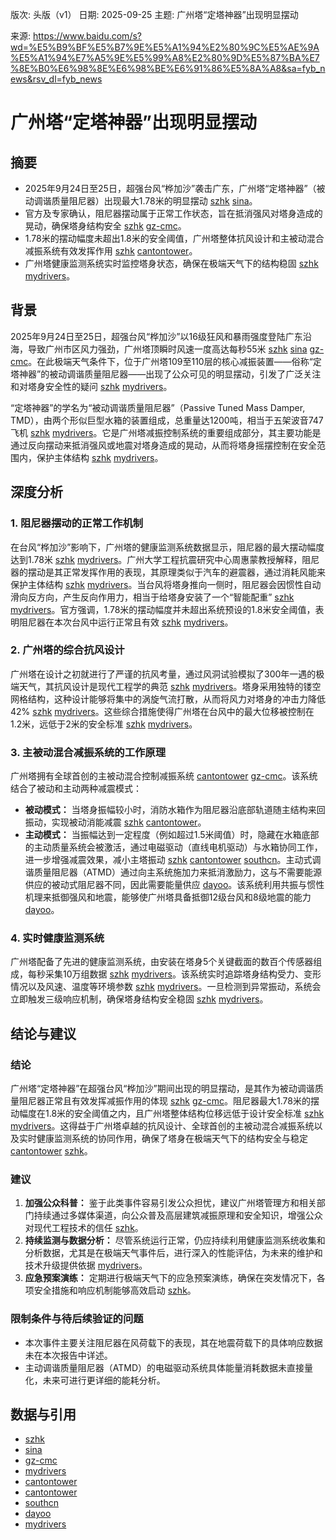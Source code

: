 版次: 头版（v1）
日期: 2025-09-25
主题: 广州塔“定塔神器”出现明显摆动

来源: https://www.baidu.com/s?wd=%E5%B9%BF%E5%B7%9E%E5%A1%94%E2%80%9C%E5%AE%9A%E5%A1%94%E7%A5%9E%E5%99%A8%E2%80%9D%E5%87%BA%E7%8E%B0%E6%98%8E%E6%98%BE%E6%91%86%E5%8A%A8&sa=fyb_news&rsv_dl=fyb_news

# 广州塔“定塔神器”出现明显摆动

## 摘要
- 2025年9月24日至25日，超强台风“桦加沙”袭击广东，广州塔“定塔神器”（被动调谐质量阻尼器）出现最大1.78米的明显摆动 [szhk](https://vertexaisearch.cloud.google.com/grounding-api-redirect/AUZIYQH0NESD5jhvizdKhPhVkv1cox9dEBe-M3ievGLxWzVpNTNFqiGLxfSeuhqvUUEJddbIOS4AHAoFdo_nkOopik2BhA0ShKvIY1mAexgkWtTyLd9kSeTETwYOvXrfpM5cNvzXcnOiYPr8jw==) [sina](https://vertexaisearch.cloud.google.com/grounding-api-redirect/AUZIYQH6mQLgeloffTGzYDkVSZghz6bx6O7xydH-ydvQ1VFamNt_mLoxLZptxwgqtYX-2kvo_zrW_0nH5gzVV8-ZtM1new0YGNfqtafyHoGRV1U2cowI0sPiypGW)。
- 官方及专家确认，阻尼器摆动属于正常工作状态，旨在抵消强风对塔身造成的晃动，确保塔身结构安全 [szhk](https://vertexaisearch.cloud.google.com/grounding-api-redirect/AUZIYQH0NESD5jhvizdKhPhVkv1cox9dEBe-M3ievGLxWzVpNTNFqiGLxfSeuhqvUUEJddbIOS4AHAoFdo_nkOopik2BhA0ShKvIY1mAexgkWtTyLd9kSeTETwYOvXrfpM5cNvzXcnOiYPr8jw==) [gz-cmc](https://vertexaisearch.cloud.google.com/grounding-api-redirect/AUZIYQGnSRXUTSwrJ1XPVvt3XbaErCTunDdUoW2-ufty85nqKRB_0eVozOofLzabEUQldfNHfjGTlS8yGxlAha0gAtiDipjXJmPSuJW0LvqYRv2bcQjj6yG62F8FJXo1_kBNi24vTTC0krmcjKoxInKDVsUw_CLxv_BZZrTdc0DlCVfp2jbhshnGXH0o_YJFJz8=)。
- 1.78米的摆动幅度未超出1.8米的安全阈值，广州塔整体抗风设计和主被动混合减振系统有效发挥作用 [szhk](https://vertexaisearch.cloud.google.com/grounding-api-redirect/AUZIYQH0NESD5jhvizdKhPhVkv1cox9dEBe-M3ievGLxWzVpNTNFqiGLxfSeuhqvUUEJddbIOS4AHAoFdo_nkOopik2BhA0ShKvIY1mAexgkWtTyLd9kSeTETwYOvXrfpM5cNvzXcnOiYPr8jw==) [cantontower](https://vertexaisearch.cloud.google.com/grounding-api-redirect/AUZIYQFaPmNHD0SugqaflcMW3PFvC4x6dBqUXrrDKjP3caY7d2SChc8PJ8-bxwJ3T9Q4MmdQgh1G95irRzTbPuFfsfnm_gXlV-rBhIzJjSuPrViHZcOS6dqFanwFSGcxktsFOpE3QZtFMxN5tNc=)。
- 广州塔健康监测系统实时监控塔身状态，确保在极端天气下的结构稳固 [szhk](https://vertexaisearch.cloud.google.com/grounding-api-redirect/AUZIYQH0NESD5jhvizdKhPhVkv1cox9dEBe-M3ievGLxWzVpNTNFqiGLxfSeuhqvUUEJddbIOS4AHAoFdo_nkOopik2BhA0ShKvIY1mAexgkWtTyLd9kSeTETwYOvXrfpM5cNvzXcnOiYPr8jw==) [mydrivers](https://vertexaisearch.cloud.google.com/grounding-api-redirect/AUZIYQEhjj2_-HptK1sgX6fOBJdZXJHJq63YZbk71vUsHUzK__y501a1Yiy_TScqlSQ1RTvkwVCnls04VZZpTHW5QYbkceqXV5_1FdrWzdnLFivuXhUgqctwogOjKdEPv3h1eaqkBqNAJRTwig==)。

## 背景
2025年9月24日至25日，超强台风“桦加沙”以16级狂风和暴雨强度登陆广东沿海，导致广州市区风力强劲，广州塔顶瞬时风速一度高达每秒55米 [szhk](https://vertexaisearch.cloud.google.com/grounding-api-redirect/AUZIYQH0NESD5jhvizdKhPhVkv1cox9dEBe-M3ievGLxWzVpNTNFqiGLxfSeuhqvUUEJddbIOS4AHAoFdo_nkOopik2BhA0ShKvIY1mAexgkWtTyLd9kSeTETwYOvXrfpM5cNvzXcnOiYPr8jw==) [sina](https://vertexaisearch.cloud.google.com/grounding-api-redirect/AUZIYQH6mQLgeloffTGzYDkVSZghz6bx6O7xydH-ydvQ1VFamNt_mLoxLZptxwgqtYX-2kvo_zrW_0nH5gzVV8-ZtM1new0YGNfqtafyHoGRV1U2cowI0sPiypGW) [gz-cmc](https://vertexaisearch.cloud.google.com/grounding-api-redirect/AUZIYQGnSRXUTSwrJ1XPVvt3XbaErCTunDdUoW2-ufty85nqKRB_0eVozOofLzabEUQldfNHfjGTlS8yGxlAha0gAtiDipjXJmPSuJW0LvqYRv2bcQjj6yG62F8FJXo1_kBNi24vTTC0krmcjKoxInKDVsUw_CLxv_BZZrTdc0DlCVfp2jbhshnGXH0o_YJFJz8=)。在此极端天气条件下，位于广州塔109至110层的核心减振装置——俗称“定塔神器”的被动调谐质量阻尼器——出现了公众可见的明显摆动，引发了广泛关注和对塔身安全性的疑问 [szhk](https://vertexaisearch.cloud.google.com/grounding-api-redirect/AUZIYQH0NESD5jhvizdKhPhVkv1cox9dEBe-M3ievGLxWzVpNTNFqiGLxfSeuhqvUUEJddbIOS4AHAoFdo_nkOopik2BhA0ShKvIY1mAexgkWtTyLd9kSeTETwYOvXrfpM5cNvzXcnOiYPr8jw==) [mydrivers](https://vertexaisearch.cloud.google.com/grounding-api-redirect/AUZIYQFNTmdbzJVC2V2sg-LzFEntDEQZl4gEKkMw9fKxrDoro2L233jscG2FDdL7pRwzligmQAwhFqOgJ7PnMjffq11tY5K1QKb30XXt9K3WZwew6vSWmTWwiUWsLfDu7Qa_TxeXhL0C6wTmWA==)。

“定塔神器”的学名为“被动调谐质量阻尼器”（Passive Tuned Mass Damper, TMD），由两个形似巨型水箱的装置组成，总重量达1200吨，相当于五架波音747飞机 [szhk](https://vertexaisearch.cloud.google.com/grounding-api-redirect/AUZIYQH0NESD5jhvizdKhPhVkv1cox9dEBe-M3ievGLxWzVpNTNFqiGLxfSeuhqvUUEJddbIOS4AHAoFdo_nkOopik2BhA0ShKvIY1mAexgkWtTyLd9kSeTETwYOvXrfpM5cNvzXcnOiYPr8jw==) [mydrivers](https://vertexaisearch.cloud.google.com/grounding-api-redirect/AUZIYQFNTmdbzJVC2V2sg-LzFEntDEQZl4gEKkMw9fKxrDoro2L233jscG2FDdL7pRwzligmQAwhFqOgJ7PnMjffq11tY5K1QKb30XXt9K3WZwew6vSWmTWwiUWsLfDu7Qa_TxeXhL0C6wTmWA==)。它是广州塔减振控制系统的重要组成部分，其主要功能是通过反向摆动来抵消强风或地震对塔身造成的晃动，从而将塔身摇摆控制在安全范围内，保护主体结构 [szhk](https://vertexaisearch.cloud.google.com/grounding-api-redirect/AUZIYQH0NESD5jhvizdKhPhVkv1cox9dEBe-M3ievGLxWzVpNTNFqiGLxfSeuhqvUUEJddbIOS4AHAoFdo_nkOopik2BhA0ShKvIY1mAexgkWtTyLd9kSeTETwYOvXrfpM5cNvzXcnOiYPr8jw==) [mydrivers](https://vertexaisearch.cloud.google.com/grounding-api-redirect/AUZIYQFNTmdbzJVC2V2sg-LzFEntDEQZl4gEKkMw9fKxrDoro2L233jscG2FDdL7pRwzligmQAwhFqOgJ7PnMjffq11tY5K1QKb30XXt9K3WZwew6vSWmTWwiUWsLfDu7Qa_TxeXhL0C6wTmWA==)。

## 深度分析
### 1. 阻尼器摆动的正常工作机制
在台风“桦加沙”影响下，广州塔的健康监测系统数据显示，阻尼器的最大摆动幅度达到1.78米 [szhk](https://vertexaisearch.cloud.google.com/grounding-api-redirect/AUZIYQH0NESD5jhvizdKhPhVkv1cox9dEBe-M3ievGLxWzVpNTNFqiGLxfSeuhqvUUEJddbIOS4AHAoFdo_nkOopik2BhA0ShKvIY1mAexgkWtTyLd9kSeTETwYOvXrfpM5cNvzXcnOiYPr8jw==) [mydrivers](https://vertexaisearch.cloud.google.com/grounding-api-redirect/AUZIYQFNTmdbzJVC2V2sg-LzFEntDEQZl4gEKkMw9fKxrDoro2L233jscG2FDdL7pRwzligmQAwhFqOgJ7PnMjffq11tY5K1QKb30XXt9K3WZwew6vSWmTWwiUWsLfDu7Qa_TxeXhL0C6wTmWA==)。广州大学工程抗震研究中心周惠蒙教授解释，阻尼器的摆动是其正常发挥作用的表现，其原理类似于汽车的避震器，通过消耗风能来保护主体结构 [szhk](https://vertexaisearch.cloud.google.com/grounding-api-redirect/AUZIYQH0NESD5jhvizdKhPhVkv1cox9dEBe-M3ievGLxWzVpNTNFqiGLxfSeuhqvUUEJddbIOS4AHAoFdo_nkOopik2BhA0ShKvIY1mAexgkWtTyLd9kSeTETwYOvXrfpM5cNvzXcnOiYPr8jw==) [mydrivers](https://vertexaisearch.cloud.google.com/grounding-api-redirect/AUZIYQFNTmdbzJVC2V2sg-LzFEntDEQZl4gEKkMw9fKxrDoro2L233jscG2FDdL7pRwzligmQAwhFqOgJ7PnMjffq11tY5K1QKb30XXt9K3WZwew6vSWmTWwiUWsLfDu7Qa_TxeXhL0C6wTmWA==)。当台风将塔身推向一侧时，阻尼器会因惯性自动滑向反方向，产生反向作用力，相当于给塔身安装了一个“智能配重” [szhk](https://vertexaisearch.cloud.google.com/grounding-api-redirect/AUZIYQH0NESD5jhvizdKhPhVkv1cox9dEBe-M3ievGLxWzVpNTNFqiGLxfSeuhqvUUEJddbIOS4AHAoFdo_nkOopik2BhA0ShKvIY1mAexgkWtTyLd9kSeTETwYOvXrfpM5cNvzXcnOiYPr8jw==) [mydrivers](https://vertexaisearch.cloud.google.com/grounding-api-redirect/AUZIYQFNTmdbzJVC2V2sg-LzFEntDEQZl4gEKkMw9fKxrDoro2L233jscG2FDdL7pRwzligmQAwhFqOgJ7PnMjffq11tY5K1QKb30XXt9K3WZwew6vSWmTWwiUWsLfDu7Qa_TxeXhL0C6wTmWA==)。官方强调，1.78米的摆动幅度并未超出系统预设的1.8米安全阈值，表明阻尼器在本次台风中运行正常且有效 [szhk](https://vertexaisearch.cloud.google.com/grounding-api-redirect/AUZIYQH0NESD5jhvizdKhPhVkv1cox9dEBe-M3ievGLxWzVpNTNFqiGLxfSeuhqvUUEJddbIOS4AHAoFdo_nkOopik2BhA0ShKvIY1mAexgkWtTyLd9kSeTETwYOvXrfpM5cNvzXcnOiYPr8jw==) [mydrivers](https://vertexaisearch.cloud.google.com/grounding-api-redirect/AUZIYQFNTmdbzJVC2V2sg-LzFEntDEQZl4gEKkMw9fKxrDoro2L233jscG2FDdL7pRwzligmQAwhFqOgJ7PnMjffq11tY5K1QKb30XXt9K3WZwew6vSWmTWwiUWsLfDu7Qa_TxeXhL0C6wTmWA==)。

### 2. 广州塔的综合抗风设计
广州塔在设计之初就进行了严谨的抗风考量，通过风洞试验模拟了300年一遇的极端天气，其抗风设计是现代工程学的典范 [szhk](https://vertexaisearch.cloud.google.com/grounding-api-redirect/AUZIYQH0NESD5jhvizdKhPhVkv1cox9dEBe-M3ievGLxWzVpNTNFqiGLxfSeuhqvUUEJddbIOS4AHAoFdo_nkOopik2BhA0ShKvIY1mAexgkWtTyLd9kSeTETwYOvXrfpM5cNvzXcnOiYPr8jw==) [mydrivers](https://vertexaisearch.cloud.google.com/grounding-api-redirect/AUZIYQFNTmdbzJVC2V2sg-LzFEntDEQZl4gEKkMw9fKxrDoro2L233jscG2FDdL7pRwzligmQAwhFqOgJ7PnMjffq11tY5K1QKb30XXt9K3WZwew6vSWmTWwiUWsLfDu7Qa_TxeXhL0C6wTmWA==)。塔身采用独特的镂空网格结构，这种设计能够将集中的涡旋气流打散，从而将风力对塔身的冲击力降低42% [szhk](https://vertexaisearch.cloud.google.com/grounding-api-redirect/AUZIYQH0NESD5jhvizdKhPhVkv1cox9dEBe-M3ievGLxWzVpNTNFqiGLxfSeuhqvUUEJddbIOS4AHAoFdo_nkOopik2BhA0ShKvIY1mAexgkWtTyLd9kSeTETwYOvXrfpM5cNvzXcnOiYPr8jw==) [mydrivers](https://vertexaisearch.cloud.google.com/grounding-api-redirect/AUZIYQFNTmdbzJVC2V2sg-LzFEntDEQZl4gEKkMw9fKxrDoro2L233jscG2FDdL7pRwzligmQAwhFqOgJ7PnMjffq11tY5K1QKb30XXt9K3WZwew6vSWmTWwiUWsLfDu7Qa_TxeXhL0C6wTmWA==)。这些综合措施使得广州塔在台风中的最大位移被控制在1.2米，远低于2米的安全标准 [szhk](https://vertexaisearch.cloud.google.com/grounding-api-redirect/AUZIYQH0NESD5jhvizdKhPhVkv1cox9dEBe-M3ievGLxWzVpNTNFqiGLxfSeuhqvUUEJddbIOS4AHAoFdo_nkOopik2BhA0ShKvIY1mAexgkWtTyLd9kSeTETwYOvXrfpM5cNvzXcnOiYPr8jw==) [mydrivers](https://vertexaisearch.cloud.google.com/grounding-api-redirect/AUZIYQFNTmdbzJVC2V2sg-LzFEntDEQZl4gEKkMw9fKxrDoro2L233jscG2FDdL7pRwzligmQAwhFqOgJ7PnMjffq11tY5K1QKb30XXt9K3WZwew6vSWmTWwiUWsLfDu7Qa_TxeXhL0C6wTmWA==)。

### 3. 主被动混合减振系统的工作原理
广州塔拥有全球首创的主被动混合控制减振系统 [cantontower](https://vertexaisearch.cloud.google.com/grounding-api-redirect/AUZIYQFaPmNHD0SugqaflcMW3PFvC4x6dBqUXrrDKjP3caY7d2SChc8PJ8-bxwJ3T9Q4MmdQgh1G95irRzTbPuFfsfnm_gXlV-rBhIzJjSuPrViHZcOS6dqFanwFSGcxktsFOpE3QZtFMxN5tNc=) [gz-cmc](https://vertexaisearch.cloud.google.com/grounding-api-redirect/AUZIYQGnSRXUTSwrJ1XPVvt3XbaErCTunDdUoW2-ufty85nqKRB_0eVozOofLzabEUQldfNHfjGTlS8yGxlAha0gAtiDipjXJmPSuJW0LvqYRv2bcQjj6yG62F8FJXo1_kBNi24vTTC0krmcjKoxInKDVsUw_CLxv_BZZrTdc0DlCVfp2jbhshnGXH0o_YJFJz8=)。该系统结合了被动和主动两种减震模式：
*   **被动模式：** 当塔身振幅较小时，消防水箱作为阻尼器沿底部轨道随主结构来回振动，实现被动消能减震 [szhk](https://vertexaisearch.cloud.google.com/grounding-api-redirect/AUZIYQH0NESD5jhvizdKhPhVkv1cox9dEBe-M3ievGLxWzVpNTNFqiGLxfSeuhqvUUEJddbIOS4AHAoFdo_nkOopik2BhA0ShKvIY1mAexgkWtTyLd9kSeTETwYOvXrfpM5cNvzXcnOiYPr8jw==) [cantontower](https://vertexaisearch.cloud.google.com/grounding-api-redirect/AUZIYQEhd58RsnU5I8cbIyoSHVhBZ2rHdpVUnTdwCHlUQnFGDoh_5dgPgFFFodUFgd-st9HOtSOCVXYwWbL1AGfYDx0oq60l2lJdM1AmLeYC-tcnLhLlW6lIaK1cYbH9nq5xnZ7yI2oCUV3Ed1I=)。
*   **主动模式：** 当振幅达到一定程度（例如超过1.5米阈值）时，隐藏在水箱底部的主动质量系统会被激活，通过电磁驱动（直线电机驱动）与水箱协同工作，进一步增强减震效果，减小主塔振动 [szhk](https://vertexaisearch.cloud.google.com/grounding-api-redirect/AUZIYQH0NESD5jhvizdKhPhVkv1cox9dEBe-M3ievGLxWzVpNTNFqiGLxfSeuhqvUUEJddbIOS4AHAoFdo_nkOopik2BhA0ShKvIY1mAexgkWtTyLd9kSeTETwYOvXrfpM5cNvzXcnOiYPr8jw==) [cantontower](https://vertexaisearch.cloud.google.com/grounding-api-redirect/AUZIYQEhd58RsnU5I8cbIyoSHVhBZ2rHdpVUnTdwCHlUQnFGDoh_5dgPgFFFodUFgd-st9HOtSOCVXYwWbL1AGfYDx0oq60l2lJdM1AmLeYC-tcnLhLlW6lIaK1cYbH9nq5xnZ7yI2oCUV3Ed1I=) [southcn](https://vertexaisearch.cloud.google.com/grounding-api-redirect/AUZIYQG_LhkIfWlM9Ix9QzUitXCQm8UQY70P9poepC00JEhv9Vz3GzqPsCENnwet8-fuG0Bg3nfHNEbGCsDfZdG5bWuAkdhPTSlLIc1c2SCRxPip3l9j6htUqT40i8YFlMYn7RukFNOUVH1_LU8qGCqSWmaotde4LVcQnnoY)。主动式调谐质量阻尼器（ATMD）通过向主系统施加力来抵消激励力，这与不需要能源供应的被动式阻尼器不同，因此需要能量供应 [dayoo](https://vertexaisearch.cloud.google.com/grounding-api-redirect/AUZIYQEhnS0UaC2vCE-etUw6Qj8kmWARa_LKFV5DslYxg-tO5wfY2Opca2XWUNJOhPXtfvzoQoiDFwQlmx3egsB0SXDHTHNTxDTSzy8yxiiutxZPE7xdOPvaD9ev2yCWdISma6kVnSVxk-SP4n8qfV6Pupjic9MkyxQdLRga)。该系统利用共振与惯性机理来抵御强风和地震，能够使广州塔具备抵御12级台风和8级地震的能力 [dayoo](https://vertexaisearch.cloud.google.com/grounding-api-redirect/AUZIYQEhnS0UaC2vCE-etUw6Qj8kmWARa_LKFV5DslYxg-tO5wfY2Opca2XWUNJOhPXtfvzoQoiDFwQlmx3egsB0SXDHTHNTxDTSzy8yxiiutxZPE7xdOPvaD9ev2yCWdISma6kVnSVxk-SP4n8qfV6Pupjic9MkyxQdLRga)。

### 4. 实时健康监测系统
广州塔配备了先进的健康监测系统，由安装在塔身5个关键截面的数百个传感器组成，每秒采集10万组数据 [szhk](https://vertexaisearch.cloud.google.com/grounding-api-redirect/AUZIYQH0NESD5jhvizdKhPhVkv1cox9dEBe-M3ievGLxWzVpNTNFqiGLxfSeuhqvUUEJddbIOS4AHAoFdo_nkOopik2BhA0ShKvIY1mAexgkWtTyLd9kSeTETwYOvXrfpM5cNvzXcnOiYPr8jw==) [mydrivers](https://vertexaisearch.cloud.google.com/grounding-api-redirect/AUZIYQFNTmdbzJVC2V2sg-LzFEntDEQZl4gEKkMw9fKxrDoro2L233jscG2FDdL7pRwzligmQAwhFqOgJ7PnMjffq11tY5K1QKb30XXt9K3WZwew6vSWmTWwiUWsLfDu7Qa_TxeXhL0C6wTmWA==)。该系统实时追踪塔身结构受力、变形情况以及风速、温度等环境参数 [szhk](https://vertexaisearch.cloud.google.com/grounding-api-redirect/AUZIYQH0NESD5jhvizdKhPhVkv1cox9dEBe-M3ievGLxWzVpNTNFqiGLxfSeuhqvUUEJddbIOS4AHAoFdo_nkOopik2BhA0ShKvIY1mAexgkWtTyLd9kSeTETwYOvXrfpM5cNvzXcnOiYPr8jw==) [mydrivers](https://vertexaisearch.cloud.google.com/grounding-api-redirect/AUZIYQEhjj2_-HptK1sgX6fOBJdZXJHJq63YZbk71vUsHUzK__y501a1Yiy_TScqlSQ1RTvkwVCnls04VZZpTHW5QYbkceqXV5_1FdrWzdnLFivuXhUgqctwogOjKdEPv3h1eaqkBqNAJRTwig==)。一旦检测到异常振动，系统会立即触发三级响应机制，确保塔身结构安全稳固 [szhk](https://vertexaisearch.cloud.google.com/grounding-api-redirect/AUZIYQH0NESD5jhvizdKhPhVkv1cox9dEBe-M3ievGLxWzVpNTNFqiGLxfSeuhqvUUEJddbIOS4AHAoFdo_nkOopik2BhA0ShKvIY1mAexgkWtTyLd9kSeTETwYOvXrfpM5cNvzXcnOiYPr8jw==) [mydrivers](https://vertexaisearch.cloud.google.com/grounding-api-redirect/AUZIYQFNTmdbzJVC2V2sg-LzFEntDEQZl4gEKkMw9fKxrDoro2L233jscG2FDdL7pRwzligmQAwhFqOgJ7PnMjffq11tY5K1QKb30XXt9K3WZwew6vSWmTWwiUWsLfDu7Qa_TxeXhL0C6wTmWA==)。

## 结论与建议
### 结论
广州塔“定塔神器”在超强台风“桦加沙”期间出现的明显摆动，是其作为被动调谐质量阻尼器正常且有效发挥减振作用的体现 [szhk](https://vertexaisearch.cloud.google.com/grounding-api-redirect/AUZIYQH0NESD5jhvizdKhPhVkv1cox9dEBe-M3ievGLxWzVpNTNFqiGLxfSeuhqvUUEJddbIOS4AHAoFdo_nkOopik2BhA0ShKvIY1mAexgkWtTyLd9kSeTETwYOvXrfpM5cNvzXcnOiYPr8jw==) [gz-cmc](https://vertexaisearch.cloud.google.com/grounding-api-redirect/AUZIYQGnSRXUTSwrJ1XPVvt3XbaErCTunDdUoW2-ufty85nqKRB_0eVozOofLzabEUQldfNHfjGTlS8yGxlAha0gAtiDipjXJmPSuJW0LvqYRv2bcQjj6yG62F8FJXo1_kBNi24vTTC0krmcjKoxInKDVsUw_CLxv_BZZrTdc0DlCVfp2jbhshnGXH0o_YJFJz8=)。阻尼器最大1.78米的摆动幅度在1.8米的安全阈值之内，且广州塔整体结构位移远低于设计安全标准 [szhk](https://vertexaisearch.cloud.google.com/grounding-api-redirect/AUZIYQH0NESD5jhvizdKhPhVkv1cox9dEBe-M3ievGLxWzVpNTNFqiGLxfSeuhqvUUEJddbIOS4AHAoFdo_nkOopik2BhA0ShKvIY1mAexgkWtTyLd9kSeTETwYOvXrfpM5cNvzXcnOiYPr8jw==) [mydrivers](https://vertexaisearch.cloud.google.com/grounding-api-redirect/AUZIYQFNTmdbzJVC2V2sg-LzFEntDEQZl4gEKkMw9fKxrDoro2L233jscG2FDdL7pRwzligmQAwhFqOgJ7PnMjffq11tY5K1QKb30XXt9K3WZwew6vSWmTWwiUWsLfDu7Qa_TxeXhL0C6wTmWA==)。这得益于广州塔卓越的抗风设计、全球首创的主被动混合减振系统以及实时健康监测系统的协同作用，确保了塔身在极端天气下的结构安全与稳定 [cantontower](https://vertexaisearch.cloud.google.com/grounding-api-redirect/AUZIYQFaPmNHD0SugqaflcMW3PFvC4x6dBqUXrrDKjP3caY7d2SChc8PJ8-bxwJ3T9Q4MmdQgh1G95irRzTbPuFfsfnm_gXlV-rBhIzJjSuPrViHZcOS6dqFanwFSGcxktsFOpE3QZtFMxN5tNc=) [szhk](https://vertexaisearch.cloud.google.com/grounding-api-redirect/AUZIYQH0NESD5jhvizdKhPhVkv1cox9dEBe-M3ievGLxWzVpNTNFqiGLxfSeuhqvUUEJddbIOS4AHAoFdo_nkOopik2BhA0ShKvIY1mAexgkWtTyLd9kSeTETwYOvXrfpM5cNvzXcnOiYPr8jw==)。

### 建议
1.  **加强公众科普：** 鉴于此类事件容易引发公众担忧，建议广州塔管理方和相关部门持续通过多媒体渠道，向公众普及高层建筑减振原理和安全知识，增强公众对现代工程技术的信任 [szhk](https://vertexaisearch.cloud.google.com/grounding-api-redirect/AUZIYQH0NESD5jhvizdKhPhVkv1cox9dEBe-M3ievGLxWzVpNTNFqiGLxfSeuhqvUUEJddbIOS4AHAoFdo_nkOopik2BhA0ShKvIY1mAexgkWtTyLd9kSeTETwYOvXrfpM5cNvzXcnOiYPr8jw==)。
2.  **持续监测与数据分析：** 尽管系统运行正常，仍应持续利用健康监测系统收集和分析数据，尤其是在极端天气事件后，进行深入的性能评估，为未来的维护和技术升级提供依据 [mydrivers](https://vertexaisearch.cloud.google.com/grounding-api-redirect/AUZIYQEhjj2_-HptK1sgX6fOBJdZXJHJq63YZbk71vUsHUzK__y501a1Yiy_TScqlSQ1RTvkwVCnls04VZZpTHW5QYbkceqXV5_1FdrWzdnLFivuXhUgqctwogOjKdEPv3h1eaqkBqNAJRTwig==)。
3.  **应急预案演练：** 定期进行极端天气下的应急预案演练，确保在突发情况下，各项安全措施和响应机制能够高效启动 [szhk](https://vertexaisearch.cloud.google.com/grounding-api-redirect/AUZIYQH0NESD5jhvizdKhPhVkv1cox9dEBe-M3ievGLxWzVpNTNFqiGLxfSeuhqvUUEJddbIOS4AHAoFdo_nkOopik2BhA0ShKvIY1mAexgkWtTyLd9kSeTETwYOvXrfpM5cNvzXcnOiYPr8jw==)。

### 限制条件与待后续验证的问题
*   本次事件主要关注阻尼器在风荷载下的表现，其在地震荷载下的具体响应数据未在本次报告中详述。
*   主动调谐质量阻尼器（ATMD）的电磁驱动系统具体能量消耗数据未直接量化，未来可进行更详细的能耗分析。

## 数据与引用
- [szhk](https://vertexaisearch.cloud.google.com/grounding-api-redirect/AUZIYQH0NESD5jhvizdKhPhVkv1cox9dEBe-M3ievGLxWzVpNTNFqiGLxfSeuhqvUUEJddbIOS4AHAoFdo_nkOopik2BhA0ShKvIY1mAexgkWtTyLd9kSeTETwYOvXrfpM5cNvzXcnOiYPr8jw==)
- [sina](https://vertexaisearch.cloud.google.com/grounding-api-redirect/AUZIYQH6mQLgeloffTGzYDkVSZghz6bx6O7xydH-ydvQ1VFamNt_mLoxLZptxwgqtYX-2kvo_zrW_0nH5gzVV8-ZtM1new0YGNfqtafyHoGRV1U2cowI0sPiypGW)
- [gz-cmc](https://vertexaisearch.cloud.google.com/grounding-api-redirect/AUZIYQGnSRXUTSwrJ1XPVvt3XbaErCTunDdUoW2-ufty85nqKRB_0eVozOofLzabEUQldfNHfjGTlS8yGxlAha0gAtiDipjXJmPSuJW0LvqYRv2bcQjj6yG62F8FJXo1_kBNi24vTTC0krmcjKoxInKDVsUw_CLxv_BZZrTdc0DlCVfp2jbhshnGXH0o_YJFJz8=)
- [mydrivers](https://vertexaisearch.cloud.google.com/grounding-api-redirect/AUZIYQFNTmdbzJVC2V2sg-LzFEntDEQZl4gEKkMw9fKxrDoro2L233jscG2FDdL7pRwzligmQAwhFqOgJ7PnMjffq11tY5K1QKb30XXt9K3WZwew6vSWmTWwiUWsLfDu7Qa_TxeXhL0C6wTmWA==)
- [cantontower](https://vertexaisearch.cloud.google.com/grounding-api-redirect/AUZIYQFaPmNHD0SugqaflcMW3PFvC4x6dBqUXrrDKjP3caY7d2SChc8PJ8-bxwJ3T9Q4MmdQgh1G95irRzTbPuFfsfnm_gXlV-rBhIzJjSuPrViHZcOS6dqFanwFSGcxktsFOpE3QZtFMxN5tNc=)
- [cantontower](https://vertexaisearch.cloud.google.com/grounding-api-redirect/AUZIYQEhd58RsnU5I8cbIyoSHVhBZ2rHdpVUnTdwCHlUQnFGDoh_5dgPgFFFodUFgd-st9HOtSOCVXYwWbL1AGfYDx0oq60l2lJdM1AmLeYC-tcnLhLlW6lIaK1cYbH9nq5xnZ7yI2oCUV3Ed1I=)
- [southcn](https://vertexaisearch.cloud.google.com/grounding-api-redirect/AUZIYQG_LhkIfWlM9Ix9QzUitXCQm8UQY70P9poepC00JEhv9Vz3GzqPsCENnwet8-fuG0Bg3nfHNEbGCsDfZdG5bWuAkdhPTSlLIc1c2SCRxPip3l9j6htUqT40i8YFlMYn7RukFNOUVH1_LU8qGCqSWmaotde4LVcQnnoY)
- [dayoo](https://vertexaisearch.cloud.google.com/grounding-api-redirect/AUZIYQEhnS0UaC2vCE-etUw6Qj8kmWARa_LKFV5DslYxg-tO5wfY2Opca2XWUNJOhPXtfvzoQoiDFwQlmx3egsB0SXDHTHNTxDTSzy8yxiiutxZPE7xdOPvaD9ev2yCWdISma6kVnSVxk-SP4n8qfV6Pupjic9MkyxQdLRga)
- [mydrivers](https://vertexaisearch.cloud.google.com/grounding-api-redirect/AUZIYQEhjj2_-HptK1sgX6fOBJdZXJHJq63YZbk71vUsHUzK__y501a1Yiy_TScqlSQ1RTvkwVCnls04VZZpTHW5QYbkceqXV5_1FdrWzdnLFivuXhUgqctwogOjKdEPv3h1eaqkBqNAJRTwig==)